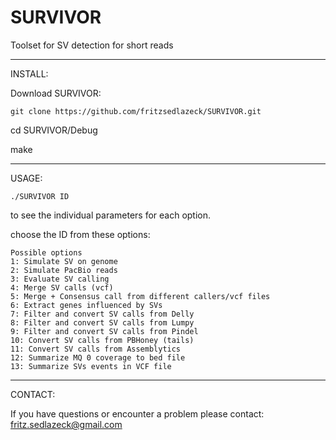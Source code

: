 # SURVIVOR
Toolset for SV detection for short reads

**************************************

INSTALL:

Download SURVIVOR:
```
git clone https://github.com/fritzsedlazeck/SURVIVOR.git
```

  cd SURVIVOR/Debug
  
  make

**************************************

USAGE:
```
./SURVIVOR ID
```
to see the individual parameters for each option.

choose the ID from these options:
```
Possible options
1: Simulate SV on genome
2: Simulate PacBio reads
3: Evaluate SV calling
4: Merge SV calls (vcf) 
5: Merge + Consensus call from different callers/vcf files
6: Extract genes influenced by SVs
7: Filter and convert SV calls from Delly
8: Filter and convert SV calls from Lumpy
9: Filter and convert SV calls from Pindel
10: Convert SV calls from PBHoney (tails)
11: Convert SV calls from Assemblytics
12: Summarize MQ 0 coverage to bed file
13: Summarize SVs events in VCF file
```

**************************************
CONTACT:

If you have questions or encounter a problem please contact:
fritz.sedlazeck@gmail.com

